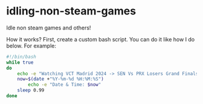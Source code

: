 # idling-non-steam-games
Idle non steam games and others!


How it works?
First, create a custom bash script. You can do it like how I do below.
For example: 

```Bash
#!/bin/bash
while true
do
	echo -e "Watching VCT Madrid 2024 -> SEN Vs PRX Losers Grand Finals!"
	now=$(date +"%Y-%m-%d %H:%M:%S")
    	echo -e "Date & Time: $now"
	sleep 0.99
done
```
